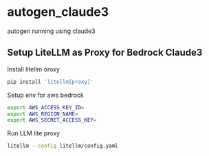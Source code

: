 # autogen_claude3
autogen running using claude3  

## Setup LiteLLM as Proxy for Bedrock Claude3

Install litellm oroxy  
```bash
pip install 'litellm[proxy]'
```

Setup env for aws bedrock  
```bash
export AWS_ACCESS_KEY_ID=
export AWS_REGION_NAME=
export AWS_SECRET_ACCESS_KEY=
```

Run LLM lite proxy  
```bash
litellm --config litellm/config.yaml 
```



